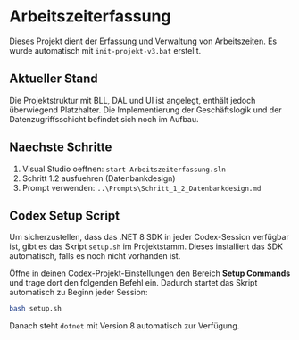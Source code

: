 # Arbeitszeiterfassung

Dieses Projekt dient der Erfassung und Verwaltung von Arbeitszeiten. Es wurde automatisch mit `init-projekt-v3.bat` erstellt.

## Aktueller Stand
Die Projektstruktur mit BLL, DAL und UI ist angelegt, enthält jedoch überwiegend Platzhalter. Die Implementierung der Geschäftslogik und der Datenzugriffsschicht befindet sich noch im Aufbau.

## Naechste Schritte
1. Visual Studio oeffnen: `start Arbeitszeiterfassung.sln`
2. Schritt 1.2 ausfuehren (Datenbankdesign)
3. Prompt verwenden: `..\Prompts\Schritt_1_2_Datenbankdesign.md`

## Codex Setup Script

Um sicherzustellen, dass das .NET 8 SDK in jeder Codex-Session verfügbar ist, gibt es das Skript `setup.sh` im Projektstamm. Dieses installiert das SDK automatisch, falls es noch nicht vorhanden ist.

Öffne in deinen Codex-Projekt-Einstellungen den Bereich **Setup Commands** und trage dort den folgenden Befehl ein. Dadurch startet das Skript automatisch zu Beginn jeder Session:

```bash
bash setup.sh
```

Danach steht `dotnet` mit Version 8 automatisch zur Verfügung.

